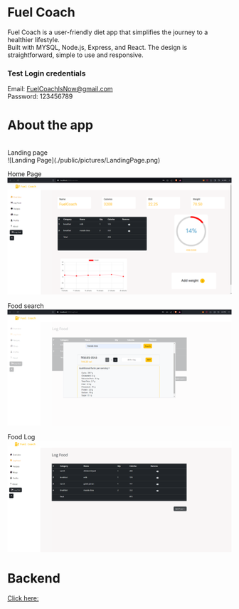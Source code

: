 # Fuel Coach 

Fuel Coach is a user-friendly diet app that simplifies the journey to a healthier lifestyle.
<br/>
Built with MYSQL, Node.js, Express, and React. The design is straightforward, simple to use and responsive.
### Test Login credentials
Email: FuelCoachIsNow@gmail.com
<br/>
Password: 123456789
# About the app
<br/>
Landing page
<br/>
![Landing Page](./public/pictures/LandingPage.png)

Home Page
<br/>
![Home Page](./public/pictures/HomePage.png)

Food search
<br/>
![Food search](./public/pictures/FoodSearch.png)

Food Log
![Food Log](./public/pictures/Food%20Log.png)

# Backend
 [Click here: ](./Backend/readme.md)